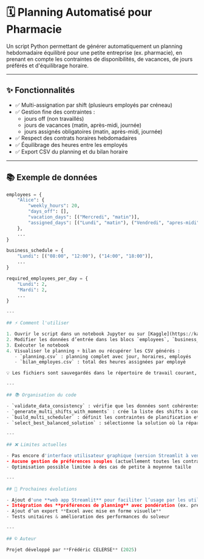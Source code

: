 # 🗓️ Planning Automatisé pour Pharmacie

Un script Python permettant de générer automatiquement un planning hebdomadaire équilibré pour une petite entreprise (ex. pharmacie), en prenant en compte les contraintes de disponibilités, de vacances, de jours préférés et d'équilibrage horaire.

---

## ✨ Fonctionnalités

- ✅ Multi-assignation par shift (plusieurs employés par créneau)
- ✅ Gestion fine des contraintes :
  - jours off (non travaillés)
  - jours de vacances (matin, après-midi, journée)
  - jours assignés obligatoires (matin, après-midi, journée)
- ✅ Respect des contrats horaires hebdomadaires
- ✅ Équilibrage des heures entre les employés
- ✅ Export CSV du planning et du bilan horaire

---

## 📚 Exemple de données

```python
employees = {
    "Alice": {
        "weekly_hours": 20,
        "days_off": [],
        "vacation_days": [("Mercredi", "matin")],
        "assigned_days": [("Lundi", "matin"), ("Vendredi", "apres-midi")]
    },
    ...
}

business_schedule = {
    "Lundi": [("08:00", "12:00"), ("14:00", "18:00")],
    ...
}

required_employees_per_day = {
    "Lundi": 2,
    "Mardi": 2,
    ...
}

---

## ⚡ Comment l'utiliser

1. Ouvrir le script dans un notebook Jupyter ou sur [Kaggle](https://kaggle.com)
2. Modifier les données d’entrée dans les blocs `employees`, `business_schedule` et `required_employees_per_day`
3. Exécuter le notebook
4. Visualiser le planning + bilan ou récupérer les CSV générés :
   - `planning.csv` : planning complet avec jour, horaires, employés
   - `bilan_employes.csv` : total des heures assignées par employé

💡 Les fichiers sont sauvegardés dans le répertoire de travail courant, accessibles dans l’interface Kaggle (onglet *Files*).

---

## 📚 Organisation du code

- `validate_data_consistency` : vérifie que les données sont cohérentes (jours connus, heures suffisantes, etc.)
- `generate_multi_shifts_with_moments` : crée la liste des shifts à couvrir en fonction du planning hebdomadaire
- `build_multi_scheduler` : définit les contraintes de planification et utilise un solveur pour générer les solutions valides
- `select_best_balanced_solution` : sélectionne la solution où la répartition des heures est la plus équilibrée entre les employés

---

## ❌ Limites actuelles

- Pas encore d'interface utilisateur graphique (version Streamlit à venir)
- Aucune gestion de préférences souples (actuellement toutes les contraintes sont dures)
- Optimisation possible limitée à des cas de petite à moyenne taille

---

## 🚀 Prochaines évolutions

- Ajout d'une **web app Streamlit** pour faciliter l’usage par les utilisateurs non techniques
- Intégration des **préférences de planning** avec pondération (ex. préférences horaires, jours favoris)
- Ajout d’un export **Excel avec mise en forme visuelle**
- Tests unitaires & amélioration des performances du solveur

---

## © Auteur

Projet développé par **Frédéric CELERSE** (2025)
